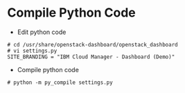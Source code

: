 # Compile Python Code
* Edit python code
```
# cd /usr/share/openstack-dashboard/openstack_dashboard
# vi settings.py
SITE_BRANDING = "IBM Cloud Manager - Dashboard (Demo)"
```

* Compile python code
```
# python -m py_compile settings.py
```
